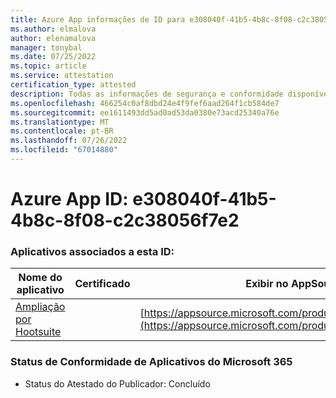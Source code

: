 ```yaml
---
title: Azure App informações de ID para e308040f-41b5-4b8c-8f08-c2c38056f7e2
ms.author: elmalova
author: elenamalova
manager: tonybal
ms.date: 07/25/2022
ms.topic: article
ms.service: attestation
certification_type: attested
description: Todas as informações de segurança e conformidade disponíveis para e308040f-41b5-4b8c-8f08-c2c38056f7e2.
ms.openlocfilehash: 466254c0af8dbd24e4f9fef6aad264f1cb584de7
ms.sourcegitcommit: ee1611493dd5ad0ad53da0380e73acd25340a76e
ms.translationtype: MT
ms.contentlocale: pt-BR
ms.lasthandoff: 07/26/2022
ms.locfileid: "67014880"
---
```

# <a name="azure-app-id-e308040f-41b5-4b8c-8f08-c2c38056f7e2"></a>Azure App ID: e308040f-41b5-4b8c-8f08-c2c38056f7e2


### <a name="apps-associated-with-this-id"></a>Aplicativos associados a esta ID:
| **Nome do aplicativo** | **Certificado** | **Exibir no AppSource** |
|--------------|---------------|-----------------------|
| [Ampliação por Hootsuite](../forward/WA200003153.md) |  | [https://appsource.microsoft.com/product/office/WA200003153](https://appsource.microsoft.com/product/office/WA200003153) |

### <a name="microsoft-365-app-compliance-status"></a>Status de Conformidade de Aplicativos do Microsoft 365
- Status do Atestado do Publicador: Concluído
